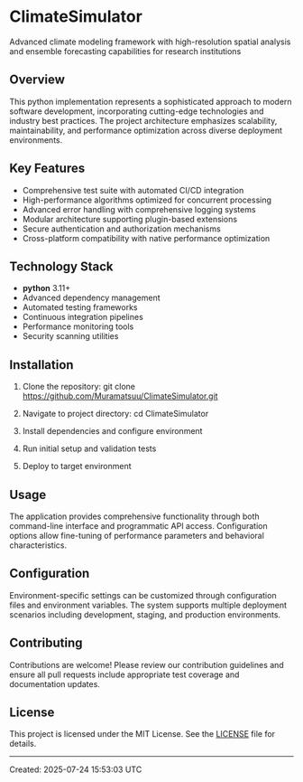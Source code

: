 <!-- fallback_ClimateSimulator_20250724155303_36539 -->

# ClimateSimulator

Advanced climate modeling framework with high-resolution spatial analysis and ensemble forecasting capabilities for research institutions

## Overview

This python implementation represents a sophisticated approach to modern software development, incorporating cutting-edge technologies and industry best practices. The project architecture emphasizes scalability, maintainability, and performance optimization across diverse deployment environments.

## Key Features

- Comprehensive test suite with automated CI/CD integration
- High-performance algorithms optimized for concurrent processing
- Advanced error handling with comprehensive logging systems
- Modular architecture supporting plugin-based extensions
- Secure authentication and authorization mechanisms
- Cross-platform compatibility with native performance optimization

## Technology Stack

- **python** 3.11+
- Advanced dependency management
- Automated testing frameworks
- Continuous integration pipelines
- Performance monitoring tools
- Security scanning utilities

## Installation

1. Clone the repository:
   git clone https://github.com/Muramatsuu/ClimateSimulator.git

2. Navigate to project directory:
   cd ClimateSimulator

3. Install dependencies and configure environment

4. Run initial setup and validation tests

5. Deploy to target environment

## Usage

The application provides comprehensive functionality through both command-line interface and programmatic API access. Configuration options allow fine-tuning of performance parameters and behavioral characteristics.

## Configuration

Environment-specific settings can be customized through configuration files and environment variables. The system supports multiple deployment scenarios including development, staging, and production environments.

## Contributing

Contributions are welcome! Please review our contribution guidelines and ensure all pull requests include appropriate test coverage and documentation updates.

## License

This project is licensed under the MIT License. See the [LICENSE](https://github.com/Muramatsuu/ClimateSimulator/blob/main/LICENSE) file for details.

---
Created: 2025-07-24 15:53:03 UTC
